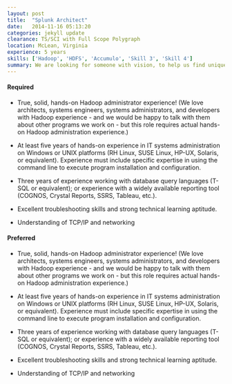 ```yaml
---
layout: post
title:  "Splunk Architect"
date:   2014-11-16 05:13:20
categories: jekyll update
clearance: TS/SCI with Full Scope Polygraph
location: McLean, Virginia
experience: 5 years
skills: ['Hadoop', 'HDFS', 'Accumulo', 'Skill 3', 'Skill 4']
summary: We are looking for someone with vision, to help us find unique and interesting ways to use Splunk in the IC. This engineer will work as a Splunk product domain expert, supporting the customer. The Splunk Architect will be responsible for the design and implementation of Splunk infrastructure, deployment, products, apps, reports, alerts, and dashboards for the customer. This engineer will manage Splunk knowledge objects (Apps, Dashboards, Saved Searches, Scheduled Searches, Alerts, etc.), and will be tasked with thinking about how to take Splunk and apply it to data, beyond log files.
---
```


#### Required

* True, solid, hands-on Hadoop administrator experience! (We love architects, systems engineers, systems administrators, and developers with Hadoop experience - and we would be happy to talk with them about other programs we work on - but this role requires actual hands-on Hadoop administration experience.)

* At least five years of hands-on experience in IT systems administration on Windows or UNIX platforms (RH Linux, SUSE Linux, HP-UX, Solaris, or equivalent). Experience must include specific expertise in using the command line to execute program installation and configuration.

* Three years of experience working with database query languages (T-SQL or equivalent); or experience with a widely available reporting tool (COGNOS, Crystal Reports, SSRS, Tableau, etc.).

* Excellent troubleshooting skills and strong technical learning aptitude.

* Understanding of TCP/IP and networking

#### Preferred

* True, solid, hands-on Hadoop administrator experience! (We love architects, systems engineers, systems administrators, and developers with Hadoop experience - and we would be happy to talk with them about other programs we work on - but this role requires actual hands-on Hadoop administration experience.)

* At least five years of hands-on experience in IT systems administration on Windows or UNIX platforms (RH Linux, SUSE Linux, HP-UX, Solaris, or equivalent). Experience must include specific expertise in using the command line to execute program installation and configuration.

* Three years of experience working with database query languages (T-SQL or equivalent); or experience with a widely available reporting tool (COGNOS, Crystal Reports, SSRS, Tableau, etc.).

* Excellent troubleshooting skills and strong technical learning aptitude.

* Understanding of TCP/IP and networking